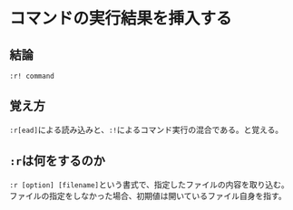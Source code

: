 # コマンドの実行結果を挿入する

## 結論

`:r! command`

## 覚え方

`:r[ead]`による読み込みと、`:!`によるコマンド実行の混合である。と覚える。

## `:r`は何をするのか

`:r [option] [filename]`という書式で、指定したファイルの内容を取り込む。
ファイルの指定をしなかった場合、初期値は開いているファイル自身を指す。
